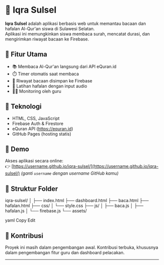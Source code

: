 # 📖 Iqra Sulsel

**Iqra Sulsel** adalah aplikasi berbasis web untuk memantau bacaan dan hafalan Al-Qur'an siswa di Sulawesi Selatan.  
Aplikasi ini memungkinkan siswa membaca surah, mencatat durasi, dan mengirimkan riwayat bacaan ke Firebase.

## 🎯 Fitur Utama
- 📚 Membaca Al-Qur'an langsung dari API eQuran.id
- ⏱️ Timer otomatis saat membaca
- 📌 Riwayat bacaan disimpan ke Firebase
- 🧠 Latihan hafalan dengan input audio
- 👨‍🏫 Monitoring oleh guru

## 🚀 Teknologi
- HTML, CSS, JavaScript
- Firebase Auth & Firestore
- eQuran API (https://equran.id)
- GitHub Pages (hosting statis)

## 🔗 Demo
Akses aplikasi secara online:  
👉 [https://username.github.io/iqra-sulsel/](https://username.github.io/iqra-sulsel/) *(ganti `username` dengan username GitHub kamu)*

## 📂 Struktur Folder
iqra-sulsel/
│
├── index.html
├── dashboard.html
├── baca.html
├── hafalan.html
├── css/
│ └── style.css
├── js/
│ ├── baca.js
│ ├── hafalan.js
│ └── firebase.js
└── assets/

yaml
Copy
Edit

## 🙏 Kontribusi
Proyek ini masih dalam pengembangan awal. Kontribusi terbuka, khususnya dalam pengembangan fitur guru dan dashboard pelacakan.

---